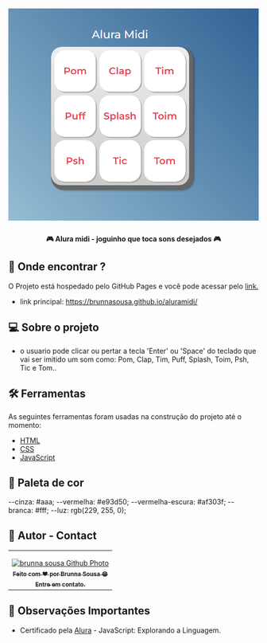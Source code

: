 <h1 align="center">
    <img alt="Tela do alura midi" title="banner-readme" src="./images/tela.png" />
</h1>

<h4 align="center"> 
	🎮 Alura midi - joguinho que toca sons desejados 🎮
</h4>

## 🤖 Onde encontrar ?

<p>O Projeto está hospedado pelo GitHub Pages e você pode acessar pelo <a href="https://brunnasousa.github.io/aluramidi/" target="_blank" rel="external">link.</a> </p>

- link principal: https://brunnasousa.github.io/aluramidi/

## 💻 Sobre o projeto

- o usuario pode clicar ou pertar a tecla 'Enter' ou 'Space' do teclado que vai ser imitido um som como: Pom, Clap, Tim, Puff, Splash, Toim, Psh, Tic e Tom..

## 🛠 Ferramentas

As seguintes ferramentas foram usadas na construção do projeto até o momento:

-   [HTML](https://developer.mozilla.org/pt-BR/docs/Web/HTML)
-   [CSS](https://developer.mozilla.org/pt-BR/docs/Web/CSS)
-   [JavaScript](https://developer.mozilla.org/pt-BR/docs/Web/JavaScript)

## 🎨 Paleta de cor

--cinza: #aaa;
--vermelha: #e93d50;
--vermelha-escura: #af303f;
--branca: #fff;
--luz: rgb(229, 255, 0);

## 📝 Autor - Contact

<table>
  <tr>
    <td align="center">
      <p> </p>
      <a href="https://www.linkedin.com/in/brunna-sousa">
        <img src="https://avatars.githubusercontent.com/brunnasousa" width="150px;" alt="brunna sousa Github Photo"/><br>
        <sub> 
          <b>Feito com ❤️ por Brunna Sousa 😄</b><br>
          <b>Entre em contato. <a href=https://www.linkedin.com/in/brunna-sousa/" target="_blank" rel="external"></a> </b>
        </sub>
      </a>
    </td>
  </tr>
</table>

## 👀 Observações Importantes

* Certificado pela [Alura](https://cursos.alura.com.br/user/brunnad68/course/javascript-introducao/certificate) - JavaScript: Explorando a Linguagem.
